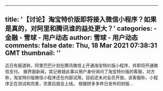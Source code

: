 
---
title: '【讨论】淘宝特价版即将接入微信小程序？如果是真的，对阿里和腾讯谁的益处更大？'
categories: 
    - 金融
    - 雪球 - 用户动态
author: 雪球 - 用户动态
comments: false
date: Thu, 18 Mar 2021 07:38:31 GMT
thumbnail: ''
---

<div>   
近日有报道称，阿里巴巴计划在腾讯微信上开通淘宝特价版小程序，并即将开通微信支付。 据界面新闻，其记者就此事以用户身份询问了淘宝特价版的客服，对方称，淘宝特价版微信小程序还在内部试用，目前还未对会员开放。该客服称，小程序正在测试和完善，完善后就会上线。 根据拼多多昨日发布的财报...  
</div>
            